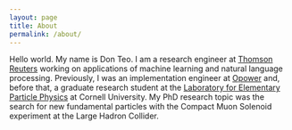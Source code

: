 ```yaml
---
layout: page
title: About
permalink: /about/
---
```


Hello world. My name is Don Teo. I am a research engineer
at [Thomson Reuters](http://thomsonreuters.com) working on
applications of machine learning and natural language
processing. Previously, I was an implementation engineer
at [Opower](https://opower.com) and, before that, a graduate research
student at
the
[Laboratory for Elementary Particle Physics](http://www.classe.cornell.edu/) at
Cornell University. My PhD research topic was the search for new
fundamental particles with the Compact Muon Solenoid experiment at the
Large Hadron Collider.
